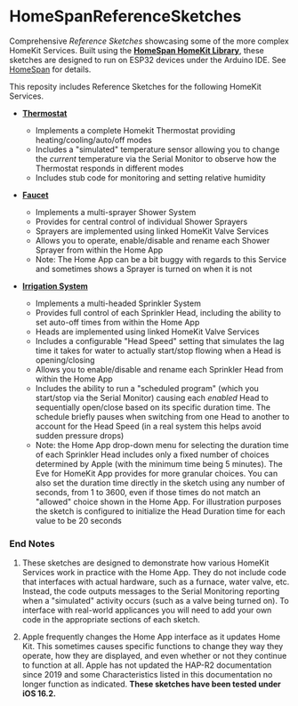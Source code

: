 # HomeSpanReferenceSketches

Comprehensive *Reference Sketches* showcasing some of the more complex HomeKit Services.  Built using the **[HomeSpan HomeKit Library](https://github.com/HomeSpan/HomeSpan)**, these sketches are designed to run on ESP32 devices under the Arduino IDE.  See [HomeSpan](https://github.com/HomeSpan/HomeSpan) for details.

This reposity includes Reference Sketches for the following HomeKit Services.  

* **[Thermostat](Thermostat/Thermostat.ino)**
  * Implements a complete Homekit Thermostat providing heating/cooling/auto/off modes
  * Includes a "simulated" temperature sensor allowing you to change the *current* temperature via the Serial Monitor to observe how the Thermostat responds in different modes
  * Includes stub code for monitoring and setting relative humidity

* **[Faucet](Faucet/Faucet.ino)**
  * Implements a multi-sprayer Shower System
  * Provides for central control of individual Shower Sprayers
  * Sprayers are implemented using linked HomeKit Valve Services
  * Allows you to operate, enable/disable and rename each Shower Sprayer from within the Home App
  * Note: The Home App can be a bit buggy with regards to this Service and sometimes shows a Sprayer is turned on when it is not

* **[Irrigation System](Irrigation/Irrigation.ino)**
  * Implements a multi-headed Sprinkler System
  * Provides full control of each Sprinkler Head, including the ability to set auto-off times from within the Home App
  * Heads are implemented using linked HomeKit Valve Services
  * Includes a configurable "Head Speed" setting that simulates the lag time it takes for water to actually start/stop flowing when a Head is opening/closing
  * Allows you to enable/disable and rename each Sprinkler Head from within the Home App
  * Includes the ability to run a "scheduled program" (which you start/stop via the Serial Monitor) causing each *enabled* Head to sequentially open/close  based on its specific duration time.  The schedule briefly pauses when switching from one Head to another to account for the Head Speed (in a real system this helps avoid sudden pressure drops)
  * Note: the Home App drop-down menu for selecting the duration time of each Sprinkler Head includes only a fixed number of choices determined by Apple (with the minimum time being 5 minutes).  The Eve for HomeKit App provides for more granular choices.  You can also set the duration time directly in the sketch using any number of seconds, from 1 to 3600, even if those times do not match an "allowed" choice shown in the Home App.  For illustration purposes the sketch is configured to initialize the Head Duration time for each value to be 20 seconds
  
  
### End Notes

1. These sketches are designed to demonstrate how various HomeKit Services work in practice with the Home App.  They do not include code that interfaces with actual hardware, such as a furnace, water valve, etc.  Instead, the code outputs messages to the Serial Monitoring reporting when a "simulated" activity occurs (such as a valve being turned on).  To interface with real-world applicances you will need to add your own code in the appropriate sections of each sketch.

1. Apple frequently changes the Home App interface as it updates Home Kit.  This sometimes causes specific functions to change they way they operate, how they are displayed, and even whether or not they continue to function at all.  Apple has not updated the HAP-R2 documentation since 2019 and some Characteristics listed in this documentation no longer function as indicated.  **These sketches have been tested under iOS 16.2.**


